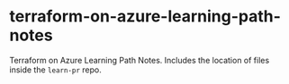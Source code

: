 # terraform-on-azure-learning-path-notes
Terraform on Azure Learning Path Notes. Includes the location of files inside the `learn-pr` repo.
